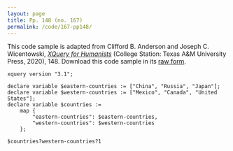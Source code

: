 ```yaml
---
layout: page
title: Pp. 148 (no. 167)
permalink: /code/167-pp148/
---
```


This code sample is adapted from Clifford B. Anderson and Joseph C. Wicentowski, 
[_XQuery for Humanists_](/) (College Station: Texas A&M University Press, 2020), 148. 
Download this code sample in its [raw form](/code/167-pp148/167-pp148.xq).

```xquery
xquery version "3.1";

declare variable $eastern-countries := ["China", "Russia", "Japan"];
declare variable $western-countries := ["Mexico", "Canada", "United States"];
declare variable $countries := 
    map {
        "eastern-countries": $eastern-countries,
        "western-countries": $western-countries
    };

$countries?western-countries?1
```  
